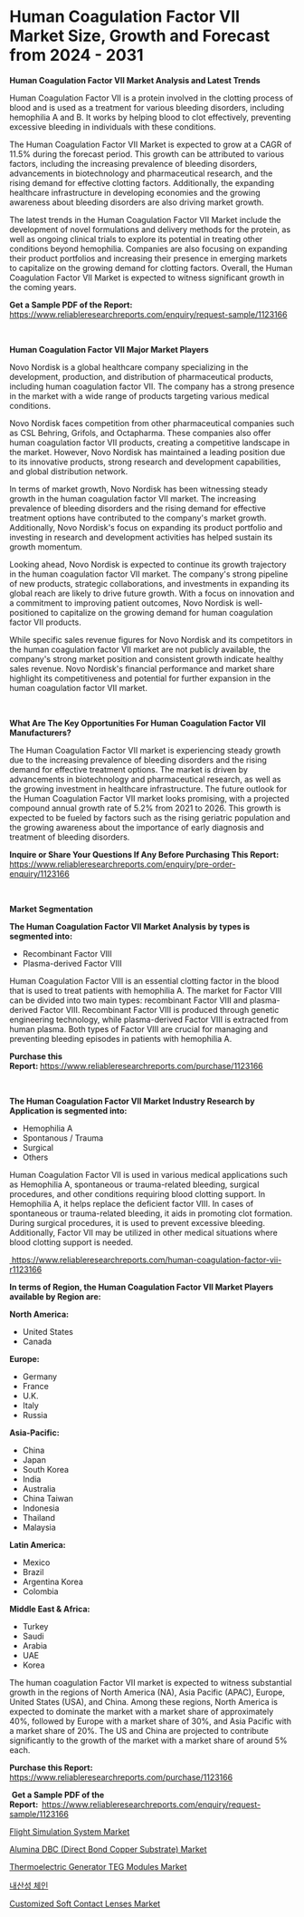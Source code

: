 <p><h1>Human Coagulation Factor VII Market Size, Growth and Forecast from 2024 - 2031</h1></p><p><strong>Human Coagulation Factor VII Market Analysis and Latest Trends</strong></p>
<p><p>Human Coagulation Factor VII is a protein involved in the clotting process of blood and is used as a treatment for various bleeding disorders, including hemophilia A and B. It works by helping blood to clot effectively, preventing excessive bleeding in individuals with these conditions.</p><p>The Human Coagulation Factor VII Market is expected to grow at a CAGR of 11.5% during the forecast period. This growth can be attributed to various factors, including the increasing prevalence of bleeding disorders, advancements in biotechnology and pharmaceutical research, and the rising demand for effective clotting factors. Additionally, the expanding healthcare infrastructure in developing economies and the growing awareness about bleeding disorders are also driving market growth.</p><p>The latest trends in the Human Coagulation Factor VII Market include the development of novel formulations and delivery methods for the protein, as well as ongoing clinical trials to explore its potential in treating other conditions beyond hemophilia. Companies are also focusing on expanding their product portfolios and increasing their presence in emerging markets to capitalize on the growing demand for clotting factors. Overall, the Human Coagulation Factor VII Market is expected to witness significant growth in the coming years.</p></p>
<p><strong>Get a Sample PDF of the Report:&nbsp;</strong> <a href="https://www.reliableresearchreports.com/enquiry/request-sample/1123166">https://www.reliableresearchreports.com/enquiry/request-sample/1123166</a></p>
<p>&nbsp;</p>
<p><strong>Human Coagulation Factor VII Major Market Players</strong></p>
<p><p>Novo Nordisk is a global healthcare company specializing in the development, production, and distribution of pharmaceutical products, including human coagulation factor VII. The company has a strong presence in the market with a wide range of products targeting various medical conditions.</p><p>Novo Nordisk faces competition from other pharmaceutical companies such as CSL Behring, Grifols, and Octapharma. These companies also offer human coagulation factor VII products, creating a competitive landscape in the market. However, Novo Nordisk has maintained a leading position due to its innovative products, strong research and development capabilities, and global distribution network.</p><p>In terms of market growth, Novo Nordisk has been witnessing steady growth in the human coagulation factor VII market. The increasing prevalence of bleeding disorders and the rising demand for effective treatment options have contributed to the company's market growth. Additionally, Novo Nordisk's focus on expanding its product portfolio and investing in research and development activities has helped sustain its growth momentum.</p><p>Looking ahead, Novo Nordisk is expected to continue its growth trajectory in the human coagulation factor VII market. The company's strong pipeline of new products, strategic collaborations, and investments in expanding its global reach are likely to drive future growth. With a focus on innovation and a commitment to improving patient outcomes, Novo Nordisk is well-positioned to capitalize on the growing demand for human coagulation factor VII products.</p><p>While specific sales revenue figures for Novo Nordisk and its competitors in the human coagulation factor VII market are not publicly available, the company's strong market position and consistent growth indicate healthy sales revenue. Novo Nordisk's financial performance and market share highlight its competitiveness and potential for further expansion in the human coagulation factor VII market.</p></p>
<p>&nbsp;</p>
<p><strong>What Are The Key Opportunities For Human Coagulation Factor VII Manufacturers?</strong></p>
<p><p>The Human Coagulation Factor VII market is experiencing steady growth due to the increasing prevalence of bleeding disorders and the rising demand for effective treatment options. The market is driven by advancements in biotechnology and pharmaceutical research, as well as the growing investment in healthcare infrastructure. The future outlook for the Human Coagulation Factor VII market looks promising, with a projected compound annual growth rate of 5.2% from 2021 to 2026. This growth is expected to be fueled by factors such as the rising geriatric population and the growing awareness about the importance of early diagnosis and treatment of bleeding disorders.</p></p>
<p><strong>Inquire or Share Your Questions If Any Before Purchasing This Report:</strong> <a href="https://www.reliableresearchreports.com/enquiry/pre-order-enquiry/1123166">https://www.reliableresearchreports.com/enquiry/pre-order-enquiry/1123166</a></p>
<p>&nbsp;</p>
<p><strong>Market Segmentation</strong></p>
<p><strong>The Human Coagulation Factor VII Market Analysis by types is segmented into:</strong></p>
<p><ul><li>Recombinant Factor VIII</li><li>Plasma-derived Factor VIII</li></ul></p>
<p><p>Human Coagulation Factor VIII is an essential clotting factor in the blood that is used to treat patients with hemophilia A. The market for Factor VIII can be divided into two main types: recombinant Factor VIII and plasma-derived Factor VIII. Recombinant Factor VIII is produced through genetic engineering technology, while plasma-derived Factor VIII is extracted from human plasma. Both types of Factor VIII are crucial for managing and preventing bleeding episodes in patients with hemophilia A.</p></p>
<p><strong>Purchase this Report:&nbsp;</strong><a href="https://www.reliableresearchreports.com/purchase/1123166">https://www.reliableresearchreports.com/purchase/1123166</a></p>
<p>&nbsp;</p>
<p><strong>The Human Coagulation Factor VII Market Industry Research by Application is segmented into:</strong></p>
<p><ul><li>Hemophilia A</li><li>Spontanous / Trauma</li><li>Surgical</li><li>Others</li></ul></p>
<p><p>Human Coagulation Factor VII is used in various medical applications such as Hemophilia A, spontaneous or trauma-related bleeding, surgical procedures, and other conditions requiring blood clotting support. In Hemophilia A, it helps replace the deficient factor VIII. In cases of spontaneous or trauma-related bleeding, it aids in promoting clot formation. During surgical procedures, it is used to prevent excessive bleeding. Additionally, Factor VII may be utilized in other medical situations where blood clotting support is needed.</p></p>
<p><a href="https://www.reliableresearchreports.com/human-coagulation-factor-vii-r1123166">&nbsp;https://www.reliableresearchreports.com/human-coagulation-factor-vii-r1123166</a></p>
<p><strong>In terms of Region, the Human Coagulation Factor VII Market Players available by Region are:</strong></p>
<p>
    <p> <strong> North America: </strong>
        <ul>
            <li>United States</li>
            <li>Canada</li>
        </ul>
        </p> 
    <p> <strong> Europe: </strong>
        <ul>
            <li>Germany</li>
            <li>France</li>
            <li>U.K.</li>
            <li>Italy</li>
            <li>Russia</li>
        </ul>
        </p> 
    <p> <strong> Asia-Pacific: </strong>
        <ul>
            <li>China</li>
            <li>Japan</li>
            <li>South Korea</li>
            <li>India</li>
            <li>Australia</li>
            <li>China Taiwan</li>
            <li>Indonesia</li>
            <li>Thailand</li>
            <li>Malaysia</li>
        </ul>
        </p> 
    <p> <strong> Latin America: </strong>
        <ul>
            <li>Mexico</li>
            <li>Brazil</li>
            <li>Argentina Korea</li>
            <li>Colombia</li>
        </ul>
        </p> 
    <p> <strong> Middle East & Africa: </strong>
        <ul>
            <li>Turkey</li>
            <li>Saudi</li>
            <li>Arabia</li>
            <li>UAE</li>
            <li>Korea</li>
        </ul>
    </p>
    </p>
<p><p>The human coagulation Factor VII market is expected to witness substantial growth in the regions of North America (NA), Asia Pacific (APAC), Europe, United States (USA), and China. Among these regions, North America is expected to dominate the market with a market share of approximately 40%, followed by Europe with a market share of 30%, and Asia Pacific with a market share of 20%. The US and China are projected to contribute significantly to the growth of the market with a market share of around 5% each.</p></p>
<p><strong>Purchase this Report: </strong><a href="https://www.reliableresearchreports.com/purchase/1123166">https://www.reliableresearchreports.com/purchase/1123166</a></p>
<p>&nbsp;<strong>Get a Sample PDF of the Report:&nbsp;&nbsp;</strong><a href="https://www.reliableresearchreports.com/enquiry/request-sample/1123166">https://www.reliableresearchreports.com/enquiry/request-sample/1123166</a></p>
<p><strong></strong></p>
<p><p><a href="https://medium.com/@ryan.wilson8778/global-flight-simulation-system-market-size-is-expected-to-experience-a-cagr-of-12-1-73622a033031">Flight Simulation System Market</a></p><p><a href="https://www.linkedin.com/pulse/global-alumina-dbc-direct-bond-copper-substrate-market-size-0kygc?trackingId=ZprgaKOKSnaqXkOyVM9UXw%3D%3D">Alumina DBC (Direct Bond Copper Substrate) Market</a></p><p><a href="https://www.linkedin.com/pulse/thermoelectric-generator-teg-modules-market-trends-analysis-vaeie?trackingId=LBZynsUXRZeKsys%2FP8rX6w%3D%3D">Thermoelectric Generator TEG Modules Market</a></p><p><a href="https://github.com/AnthonyWratten/Market-Research-Report-List-2/blob/main/691183985277.md">내산성 체인</a></p><p><a href="https://github.com/jodemen/Market-Research-Report-List-4/blob/main/customized-soft-contact-lenses-market.md">Customized Soft Contact Lenses Market</a></p></p>
